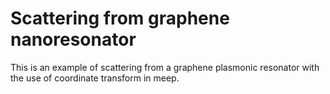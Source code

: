 # Scattering from graphene nanoresonator
This is an example of scattering from a graphene plasmonic resonator with the use of coordinate transform in meep. 
